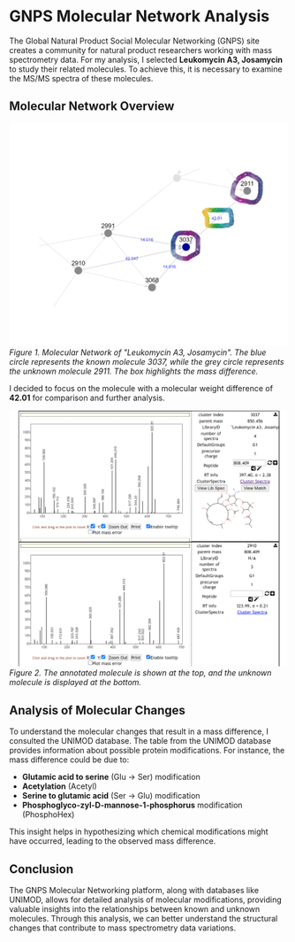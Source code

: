 # GNPS Molecular Network Analysis

The Global Natural Product Social Molecular Networking (GNPS) site creates a community for natural product researchers working with mass spectrometry data. For my analysis, I selected **Leukomycin A3, Josamycin** to study their related molecules. To achieve this, it is necessary to examine the MS/MS spectra of these molecules.

## Molecular Network Overview

![Figure 1](https://github.com/Valeriia-Berngardt/Effect-of-Baclofen-treatment-on-ciliogenesis-and-GABAB-receptor-Signaling-Patway/blob/main/Images/1.png)  
*Figure 1. Molecular Network of "Leukomycin A3, Josamycin". The blue circle represents the known molecule 3037, while the grey circle represents the unknown molecule 2911. The box highlights the mass difference.*

I decided to focus on the molecule with a molecular weight difference of **42.01** for comparison and further analysis.

![Figure 2](https://github.com/Valeriia-Berngardt/Effect-of-Baclofen-treatment-on-ciliogenesis-and-GABAB-receptor-Signaling-Patway/blob/main/Images/2.png)  
*Figure 2. The annotated molecule is shown at the top, and the unknown molecule is displayed at the bottom.*

## Analysis of Molecular Changes

To understand the molecular changes that result in a mass difference, I consulted the UNIMOD database. The table from the UNIMOD database provides information about possible protein modifications. For instance, the mass difference could be due to:

- **Glutamic acid to serine** (Glu → Ser) modification
- **Acetylation** (Acetyl) 
- **Serine to glutamic acid** (Ser → Glu) modification
- **Phosphoglyco-zyl-D-mannose-1-phosphorus** modification (PhosphoHex)

This insight helps in hypothesizing which chemical modifications might have occurred, leading to the observed mass difference.

## Conclusion

The GNPS Molecular Networking platform, along with databases like UNIMOD, allows for detailed analysis of molecular modifications, providing valuable insights into the relationships between known and unknown molecules. Through this analysis, we can better understand the structural changes that contribute to mass spectrometry data variations.

